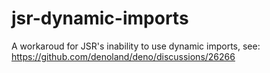 # jsr-dynamic-imports
A workaroud for JSR's inability to use dynamic imports, see: https://github.com/denoland/deno/discussions/26266
